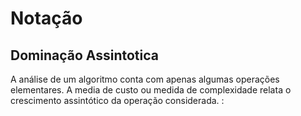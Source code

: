 # Notação
## Dominação Assintotica
A análise de um algoritmo conta com apenas algumas operações elementares. A media de custo ou medida de complexidade relata o crescimento assintótico da operação considerada.
:
